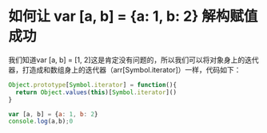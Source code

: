 
# 如何让 var [a, b] = {a: 1, b: 2} 解构赋值成功



我们知道var [a, b] = [1, 2]这是肯定没有问题的，所以我们可以将对象身上的迭代器，打造成和数组身上的迭代器（arr[Symbol.iterator]）一样，代码如下：

```js
Object.prototype[Symbol.iterator] = function(){
  return Object.values(this)[Symbol.iterator]()
}

var [a, b] = {a: 1, b: 2}
console.log(a,b);0

```